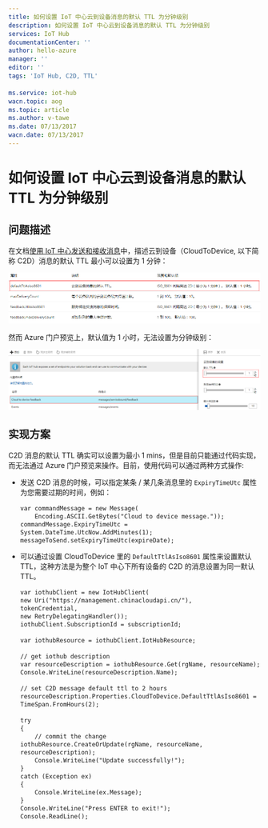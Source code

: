 ```yaml
---
title: 如何设置 IoT 中心云到设备消息的默认 TTL 为分钟级别
description: 如何设置 IoT 中心云到设备消息的默认 TTL 为分钟级别
services: IoT Hub
documentationCenter: ''
author: hello-azure
manager: ''
editor: ''
tags: 'IoT Hub, C2D, TTL'

ms.service: iot-hub
wacn.topic: aog
ms.topic: article
ms.author: v-tawe
ms.date: 07/13/2017
wacn.date: 07/13/2017
---
```


# 如何设置 IoT 中心云到设备消息的默认 TTL 为分钟级别

## 问题描述

在文档[使用 IoT 中心发送和接收消息](/iot-hub/iot-hub-devguide-messaging)中，描述云到设备（CloudToDevice, 以下简称 C2D）消息的默认 TTL 最小可以设置为 1 分钟：

![portal](media/aog-iot-hub-qa-c2d-message-ttl-set-minute-level/portal.png)

然而 Azure 门户预览上，默认值为 1 小时，无法设置为分钟级别：

![portal-2](media/aog-iot-hub-qa-c2d-message-ttl-set-minute-level/portal-2.png)

## 实现方案

C2D 消息的默认 TTL 确实可以设置为最小 1 mins，但是目前只能通过代码实现，而无法通过 Azure 门户预览来操作。目前，使用代码可以通过两种方式操作:

- 发送 C2D 消息的时候，可以指定某条 / 某几条消息里的 `ExpiryTimeUtc` 属性为您需要过期的时间，例如：

    ```
    var commandMessage = new Message(
        Encoding.ASCII.GetBytes("Cloud to device message."));
    commandMessage.ExpiryTimeUtc = System.DateTime.UtcNow.AddMinutes(1);
    messageToSend.setExpiryTimeUtc(expireDate);
    ```

- 可以通过设置 CloudToDevice 里的 `DefaultTtlAsIso8601` 属性来设置默认 TTL，这种方法是为整个 IoT 中心下所有设备的 C2D 的消息设置为同一默认 TTL。

    ```
    var iothubClient = new IotHubClient(
    new Uri("https://management.chinacloudapi.cn/"), 
    tokenCredential, 
    new RetryDelegatingHandler());
    iothubClient.SubscriptionId = subscriptionId;

    var iothubResource = iothubClient.IotHubResource;

    // get iothub description
    var resourceDescription = iothubResource.Get(rgName, resourceName);
    Console.WriteLine(resourceDescription.Name);

    // set C2D message default ttl to 2 hours
    resourceDescription.Properties.CloudToDevice.DefaultTtlAsIso8601 = TimeSpan.FromHours(2);

    try
    { 
        // commit the change                 
    iothubResource.CreateOrUpdate(rgName, resourceName, resourceDescription);
        Console.WriteLine("Update successfully!");
    }
    catch (Exception ex)
    {
        Console.WriteLine(ex.Message);
    }
    Console.WriteLine("Press ENTER to exit!");
    Console.ReadLine();            

    ```

